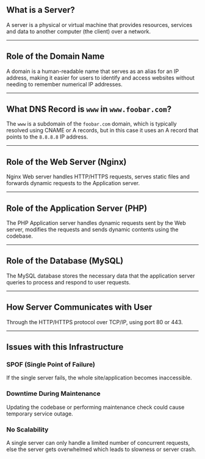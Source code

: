 ## What is a Server?

A server is a physical or virtual machine that provides resources, services and data to another computer (the client) over a network.

---

## Role of the Domain Name

A domain is a human-readable name that serves as an alias for an IP address, making it easier for users to identify and access websites without needing to remember numerical IP addresses.

---

## What DNS Record is `www` in `www.foobar.com`?

The `www` is a subdomain of the `foobar.com` domain, which is typically resolved using CNAME or A records, but in this case it uses an A record that points to the `8.8.8.8` IP address.

---

## Role of the Web Server (Nginx)

Nginx Web server handles HTTP/HTTPS requests, serves static files and forwards dynamic requests to the Application server.

---

## Role of the Application Server (PHP)

The PHP Application server handles dynamic requests sent by the Web server, modifies the requests and sends dynamic contents using the codebase.

---

## Role of the Database (MySQL)

The MySQL database stores the necessary data that the application server queries to process and respond to user requests.

---

## How Server Communicates with User

Through the HTTP/HTTPS protocol over TCP/IP, using port 80 or 443.

---

## Issues with this Infrastructure

### SPOF (Single Point of Failure)

If the single server fails, the whole site/application becomes inaccessible.

### Downtime During Maintenance

Updating the codebase or performing maintenance check could cause temporary service outage.

### No Scalability

A single server can only handle a limited number of concurrent requests, else the server gets overwhelmed which leads to slowness or server crash.
